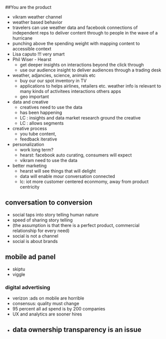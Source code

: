 ##You are the product
- vikram weather channel
-  weather based behavior
- travelers can use weather data and facebook connections of independent reps to deliver content through to people in the wave of a hurricane
- punching above the spending weight with mapping content to accessible context
- Lisa caputo !!! very smart
- Phil Wiser - Hearst 
	-  get deeper insights on interactions beyond the click through
	-  use our audience insight to deliver audiences through a trading desk
- weather, adjancies, science, animals etc
	- buy our our spot inventory in TV
	- applications to helps airlines, retailers etc. weather info is relevant to many kinds of activitees interactions others apps
	- geo important
- data and creative
	- creatives need to use the data
	- has been happening
	- LC : insights and data market research ground the creative
	- LC : allows segments
- creative process
	- you tube content,
	- feedback iterative
- personalization 
	- work long term?
	- hearst: facebook auto curating, consumers will expect
	- vikram need to use the data 
- better marketing
	- hearst will see things that will delight
	- data will enable mour conversation connected 
	- lc: iot more customer centered econmomy, away from product centricity
## conversation to conversion
- social taps into story telling human nature 
- speed of sharing story telling
- (the assumption is that there is a perfect product, commercial relationship for every need)
- social is not a channel
- social is about brands

## mobile ad panel
- skiptu
- viggle
### digital advertising
- verizon :ads on mobile are horrible
- consensus: quality must change
- 95 percent all ad spend is by 200 companies
- UX and analytics are sooner hires
- data ownership transparency is an issue
	- 

